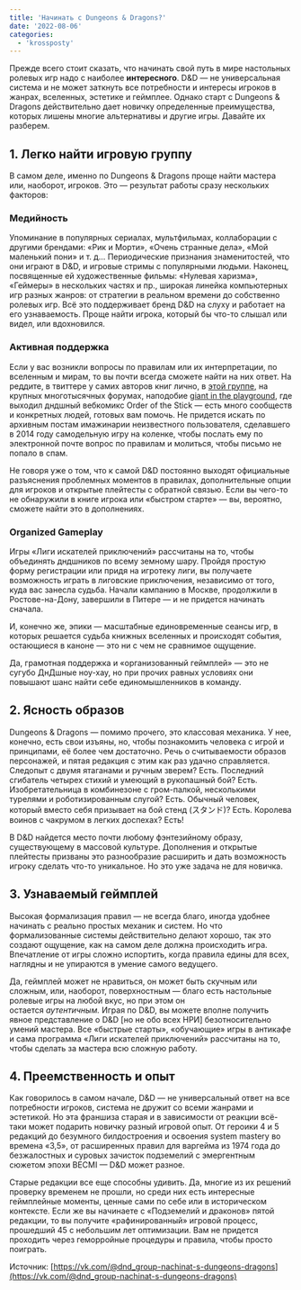 ```yaml
---
title: 'Начинать с Dungeons & Dragons?'
date: '2022-08-06'
categories:
  - 'krossposty'
---
```


Прежде всего стоит сказать, что начинать свой путь в мире настольных ролевых игр надо с наиболее **интересного**. D&D — не универсальная система и не может заткнуть все потребности и интересы игроков в жанрах, вселенных, эстетике и геймплее. Однако старт с Dungeons & Dragons действительно дает новичку определенные преимущества, которых лишены многие альтернативы и другие игры. Давайте их разберем.

## 1\. Легко найти игровую группу

В самом деле, именно по Dungeons & Dragons проще найти мастера или, наоборот, игроков. Это — результат работы сразу нескольких факторов:

### Медийность

Упоминание в популярных сериалах, мультфильмах, коллаборации с другими брендами: «Рик и Морти», «Очень странные дела», «Мой маленький пони» и т. д… Периодические признания знаменитостей, что они играют в D&D, и игровые стримы с популярными людьми. Наконец, посвященные ей художественные фильмы: «Нулевая харизма», «Геймеры» в нескольких частях и пр., широкая линейка компьютерных игр разных жанров: от cтратегии в реальном времени до собственно ролевых игр. Всё это поддерживает бренд D&D на слуху и работает на его узнаваемость. Проще найти игрока, который бы что-то слышал или видел, или вдохновился.

### Активная поддержка

Если у вас возникли вопросы по правилам или их интерпретации, по вселенным и мирам, то вы почти всегда сможете найти на них ответ. На реддите, в твиттере у самих авторов книг лично, в [этой группе](https://vk.com/dnd_group), на крупных многотысячных форумах, наподобие [giant in the playground](https://vk.com/away.php?to=https%3A%2F%2Fforums.giantitp.com%2Fforum.php&cc_key=), где выходил дндшный вебкомикс Order of the Stick — есть много сообществ и конкретных людей, готовых вам помочь. Не придется искать по архивным постам имажинарии неизвестного пользователя, сделавшего в 2014 году самодельную игру на коленке, чтобы послать ему по электронной почте вопрос по правилам и молиться, чтобы письмо не попало в спам.

Не говоря уже о том, что к самой D&D постоянно выходят официальные разъяснения проблемных моментов в правилах, дополнительные опции для игроков и открытые плейтесты с обратной связью. Если вы чего-то не обнаружили в книге игрока или «быстром старте» — вы, вероятно, сможете найти это в дополнениях.

### Organized Gameplay

Игры «Лиги искателей приключений» рассчитаны на то, чтобы объединять дндшников по всему земному шару. Пройдя простую форму регистрации или придя на игротеку лиги, вы получаете возможность играть в лиговские приключения, независимо от того, куда вас занесла судьба. Начали кампанию в Москве, продолжили в Ростове-на-Дону, завершили в Питере — и не придется начинать сначала.

И, конечно же, эпики — масштабные единовременные сеансы игр, в которых решается судьба книжных вселенных и происходят события, остающиеся в каноне — это ни с чем не сравнимое ощущение.

Да, грамотная поддержка и «организованный геймплей» — это не сугубо ДнДшные ноу-хау, но при прочих равных условиях они повышают шанс найти себе единомышленников в команду.

## 2\. Ясность образов

Dungeons & Dragons — помимо прочего, это классовая механика. У нее, конечно, есть свои изъяны, но, чтобы познакомить человека с игрой и принципами, её более чем достаточно. Речь о считываемости образов персонажей, и пятая редакция с этим как раз удачно справляется. Следопыт с двумя ятаганами и ручным зверем? Есть. Последний сгибатель четырех стихий и умеющий в рукопашный бой? Есть. Изобретательница в комбинезоне с гром-палкой, несколькими турелями и роботизированным слугой? Есть. Обычный человек, который вместо себя призывает на бой стенд (スタンド)? Есть. Королева воинов с чакрумом в легких доспехах? Есть!

В D&D найдется место почти любому фэнтезийному образу, существующему в массовой культуре. Дополнения и открытые плейтесты призваны это разнообразие расширить и дать возможность игроку сделать что-то уникальное. Но это уже задача не для новичка.

## 3\. Узнаваемый геймплей

Высокая формализация правил — не всегда благо, иногда удобнее начинать с реально простых механик и систем. Но что формализованные системы действительно делают хорошо, так это создают ощущение, как на самом деле должна происходить игра. Впечатление от игры сложно испортить, когда правила едины для всех, наглядны и не упираются в умение самого ведущего.

Да, геймплей может не нравиться, он может быть скучным или сложным, или, наоборот, поверхностным — благо есть настольные ролевые игры на любой вкус, но при этом он остается *аутентичным.* Играя по D&D, вы можете вполне получить явное представление о D&D \[но не обо всех НРИ\] безотносительно умений мастера. Все «быстрые старты», «обучающие» игры в антикафе и сама программа «Лиги искателей приключений» рассчитаны на то, чтобы сделать за мастера всю сложную работу.

## 4\. Преемственность и опыт

Как говорилось в самом начале, D&D — не универсальный ответ на все потребности игроков, система не дружит со всеми жанрами и эстетикой. Но эта франшиза старая и в зависимости от реакции всё-таки может подарить новичку разный игровой опыт. От героики 4 и 5 редакций до безумного билдостроения и освоения system mastery во времена «3,5», от расширенных правил для варгейма из 1974 года до безжалостных и суровых зачисток подземелий с эмергентным сюжетом эпохи BECMI — D&D может разное.

Старые редакции все еще способны удивить. Да, многие из их решений проверку временем не прошли, но среди них есть интересные геймплейные моменты, ценные сами по себе или в историческом контексте. Если же вы начинаете с «Подземелий и драконов» пятой редакции, то вы получите «рафинированный» игровой процесс, прошедший 45 с небольшим лет оптимизации. Вам не придется проходить через геморройные процедуры и правила, чтобы просто поиграть.

Источник: [https://vk.com/@dnd_group-nachinat-s-dungeons-dragons](https://vk.com/@dnd_group-nachinat-s-dungeons-dragons)
